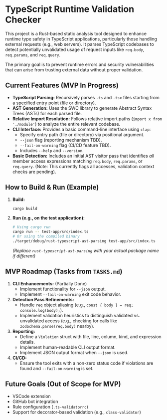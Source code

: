 # TypeScript Runtime Validation Checker

This project is a Rust-based static analysis tool designed to enhance runtime type safety in TypeScript applications, particularly those handling external requests (e.g., web servers). It parses TypeScript codebases to detect potentially unvalidated usage of request inputs like `req.body`, `req.params`, and `req.query`.

The primary goal is to prevent runtime errors and security vulnerabilities that can arise from trusting external data without proper validation.

## Current Features (MVP In Progress)

*   **TypeScript Parsing:** Recursively parses `.ts` and `.tsx` files starting from a specified entry point (file or directory).
*   **AST Generation:** Uses the SWC library to generate Abstract Syntax Trees (ASTs) for each parsed file.
*   **Relative Import Resolution:** Follows relative import paths (`import x from './module'`) to analyze the entire relevant codebase.
*   **CLI Interface:** Provides a basic command-line interface using `clap`:
    *   Specify entry path (file or directory) via positional argument.
    *   `--json` flag (reporting mechanism TBD).
    *   `--fail-on-warning` flag (CI/CD feature TBD).
    *   Includes `--help` and `--version`.
*   **Basic Detection:** Includes an initial AST visitor pass that identifies *all* member access expressions matching `req.body`, `req.params`, or `req.query`. (Note: This currently flags all accesses, validation context checks are pending).

## How to Build & Run (Example)

1.  **Build:**
    ```bash
    cargo build
    ```
2.  **Run (e.g., on the test application):**
    ```bash
    # Using cargo run
    cargo run -- test-app/src/index.ts
    # Or using the compiled binary
    ./target/debug/rust-typescript-ast-parsing test-app/src/index.ts
    ```
    *(Replace `rust-typescript-ast-parsing` with your actual package name if different)*

## MVP Roadmap (Tasks from `TASKS.md`)

1.  **CLI Enhancements:** (Partially Done)
    *   Implement functionality for `--json` output.
    *   Implement `--fail-on-warning` exit code behavior.
2.  **Detection Pass Refinements:**
    *   Handle `req` object aliasing (e.g., `const { body } = req; console.log(body);`).
    *   Implement validation heuristics to distinguish validated vs. unvalidated access (e.g., checking for calls like `zodSchema.parse(req.body)` nearby).
3.  **Reporting:**
    *   Define a `Violation` struct with file, line, column, kind, and expression details.
    *   Implement human-readable CLI output format.
    *   Implement JSON output format when `--json` is used.
4.  **CI/CD:**
    *   Ensure the tool exits with a non-zero status code if violations are found and `--fail-on-warning` is set.

## Future Goals (Out of Scope for MVP)

*   VSCode extension
*   GitHub bot integration
*   Rule configuration (`.ts-validatorrc`)
*   Support for decorator-based validation (e.g., `class-validator`)
